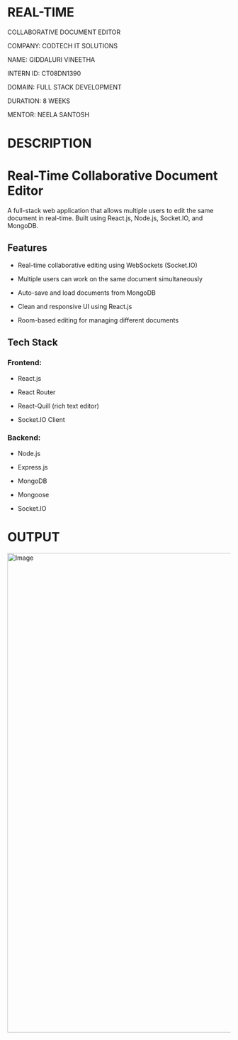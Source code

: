 # REAL-TIME
 COLLABORATIVE
 DOCUMENT
 EDITOR
 
COMPANY: CODTECH IT SOLUTIONS

NAME: GIDDALURI VINEETHA

INTERN ID: CT08DN1390

DOMAIN: FULL STACK DEVELOPMENT

DURATION: 8 WEEKS

MENTOR: NEELA SANTOSH

# DESCRIPTION

# Real-Time Collaborative Document Editor

A full-stack web application that allows multiple users to edit the same document in real-time. Built using React.js, Node.js, Socket.IO, and MongoDB.


## Features

- Real-time collaborative editing using WebSockets (Socket.IO)
  
- Multiple users can work on the same document simultaneously
  
- Auto-save and load documents from MongoDB
  
- Clean and responsive UI using React.js
  
- Room-based editing for managing different documents


## Tech Stack

### Frontend:
- React.js
  
- React Router
  
- React-Quill (rich text editor)
  
- Socket.IO Client

### Backend:
- Node.js
  
- Express.js
  
- MongoDB
  
- Mongoose
  
- Socket.IO

# OUTPUT

<img width="1920" height="1080" alt="Image" src="https://github.com/user-attachments/assets/ceab1448-5616-43ca-babe-57432d72b8ac" />






